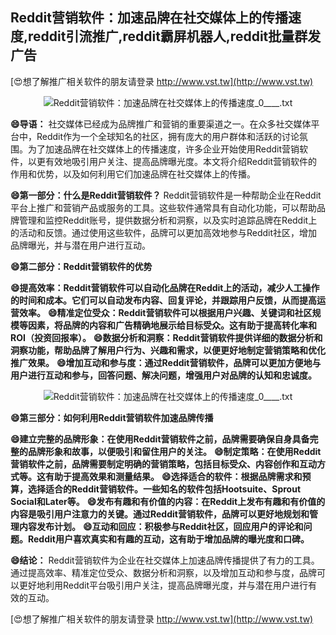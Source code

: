 ## **Reddit营销软件：加速品牌在社交媒体上的传播速度,reddit引流推广,reddit霸屏机器人,reddit批量群发广告**

[😍想了解推广相关软件的朋友请登录 http://www.vst.tw](http://www.vst.tw)

 <center><img src="https://vst.tw/MP4/tuiguang/png/4.png" alt="Reddit营销软件：加速品牌在社交媒体上的传播速度_0____.txt"></center>

**😄导语：**
社交媒体已经成为品牌推广和营销的重要渠道之一。在众多社交媒体平台中，Reddit作为一个全球知名的社区，拥有庞大的用户群体和活跃的讨论氛围。为了加速品牌在社交媒体上的传播速度，许多企业开始使用Reddit营销软件，以更有效地吸引用户关注、提高品牌曝光度。本文将介绍Reddit营销软件的作用和优势，以及如何利用它们加速品牌在社交媒体上的传播。

**😄第一部分：什么是Reddit营销软件？**
Reddit营销软件是一种帮助企业在Reddit平台上推广和营销产品或服务的工具。这些软件通常具有自动化功能，可以帮助品牌管理和监控Reddit账号，提供数据分析和洞察，以及实时追踪品牌在Reddit上的活动和反馈。通过使用这些软件，品牌可以更加高效地参与Reddit社区，增加品牌曝光，并与潜在用户进行互动。

**😄第二部分：Reddit营销软件的优势**

**😄提高效率：Reddit营销软件可以自动化品牌在Reddit上的活动，减少人工操作的时间和成本。它们可以自动发布内容、回复评论，并跟踪用户反馈，从而提高运营效率。**
**😄精准定位受众：Reddit营销软件可以根据用户兴趣、关键词和社区规模等因素，将品牌的内容和广告精确地展示给目标受众。这有助于提高转化率和ROI（投资回报率）。**
**😄数据分析和洞察：Reddit营销软件提供详细的数据分析和洞察功能，帮助品牌了解用户行为、兴趣和需求，以便更好地制定营销策略和优化推广效果。**
**😄增加互动和参与度：通过Reddit营销软件，品牌可以更加方便地与用户进行互动和参与，回答问题、解决问题，增强用户对品牌的认知和忠诚度。**

 <center><img src="https://vst.tw/MP4/tuiguang/png/6.png" alt="Reddit营销软件：加速品牌在社交媒体上的传播速度_0____.txt"></center>

**😄第三部分：如何利用Reddit营销软件加速品牌传播**

**😄建立完整的品牌形象：在使用Reddit营销软件之前，品牌需要确保自身具备完整的品牌形象和故事，以便吸引和留住用户的关注。**
**😄制定策略：在使用Reddit营销软件之前，品牌需要制定明确的营销策略，包括目标受众、内容创作和互动方式等。这有助于提高效果和测量结果。**
**😄选择适合的软件：根据品牌需求和预算，选择适合的Reddit营销软件。一些知名的软件包括Hootsuite、Sprout Social和Later等。**
**😄发布有趣和有价值的内容：在Reddit上发布有趣和有价值的内容是吸引用户注意力的关键。通过Reddit营销软件，品牌可以更好地规划和管理内容发布计划。**
**😄互动和回应：积极参与Reddit社区，回应用户的评论和问题。Reddit用户喜欢真实和有趣的互动，这有助于增加品牌的曝光度和口碑。**

**😄结论：**
Reddit营销软件为企业在社交媒体上加速品牌传播提供了有力的工具。通过提高效率、精准定位受众、数据分析和洞察，以及增加互动和参与度，品牌可以更好地利用Reddit平台吸引用户关注，提高品牌曝光度，并与潜在用户进行有效的互动。

[😍想了解推广相关软件的朋友请登录 http://www.vst.tw](http://www.vst.tw)



